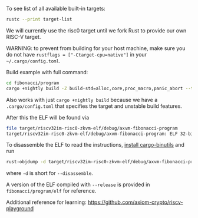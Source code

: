 To see list of all available built-in targets:

```bash
rustc --print target-list
```

We will currently use the risc0 target until we fork Rust to provide our own RISC-V target.

WARNING: to prevent from building for your host machine, make sure you do not have `rustflags = ["-Ctarget-cpu=native"]` in your `~/.cargo/config.toml`.

Build example with full command:

```bash
cd fibonacci/program
cargo +nightly build -Z build-std=alloc,core,proc_macro,panic_abort --target riscv32im-risc0-zkvm-elf
```

Also works with just `cargo +nightly build` because we have a `.cargo/config.toml` that specifies the target and unstable build features.

After this the ELF will be found via

```bash
file target/riscv32im-risc0-zkvm-elf/debug/axvm-fibonacci-program
target/riscv32im-risc0-zkvm-elf/debug/axvm-fibonacci-program: ELF 32-bit LSB executable, UCB RISC-V, soft-float ABI, version 1 (SYSV), statically linked, with debug_info, not stripped
```

To disassemble the ELF to read the instructions, [install cargo-binutils](https://github.com/rust-embedded/cargo-binutils) and run

```bash
rust-objdump -d target/riscv32im-risc0-zkvm-elf/debug/axvm-fibonacci-program
```

where `-d` is short for `--disassemble`.

A version of the ELF compiled with `--release` is provided in `fibonacci/program/elf` for reference.

Additional reference for learning: https://github.com/axiom-crypto/riscv-playground
